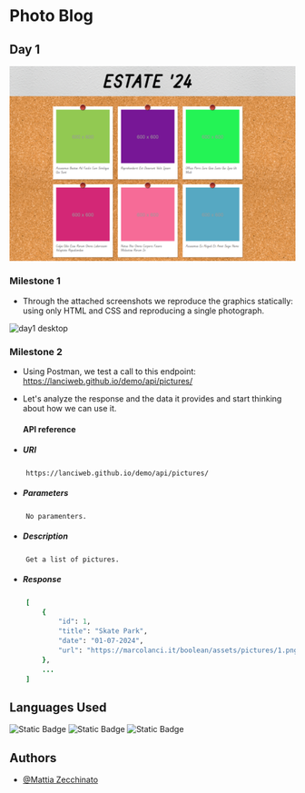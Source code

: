 # Photo Blog

## Day 1

![day1 desktop](img-readme/day1/day1-desktop.png)

### Milestone 1
- Through the attached screenshots we reproduce the graphics statically: using only HTML and CSS and reproducing a single photograph.

![day1 desktop](img-readme/day1/milestone1/day1-mileston1.png)

### Milestone 2

- Using Postman, we test a call to this endpoint: 
https://lanciweb.github.io/demo/api/pictures/
- Let's analyze the response and the data it provides and start thinking about how we can use it.

    #### API reference

- ##### URI
```
    https://lanciweb.github.io/demo/api/pictures/
```

- ##### Parameters

```
    No paramenters.
```

- ##### Description

```
    Get a list of pictures.
```

- ##### Response

```ruby
    [
        {
            "id": 1,
            "title": "Skate Park",
            "date": "01-07-2024",
            "url": "https://marcolanci.it/boolean/assets/pictures/1.png"
        },
        ...
    ]
```

## Languages Used

![Static Badge](https://img.shields.io/badge/HTML-orange)
![Static Badge](https://img.shields.io/badge/CSS-purple)
![Static Badge](https://img.shields.io/badge/JavaScript-yellow)

## Authors

- [@Mattia Zecchinato](https://www.github.com/MattiaZecchinato)